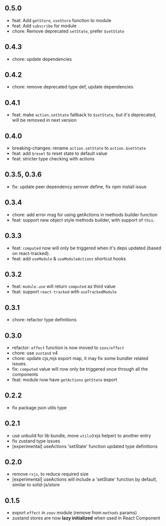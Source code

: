 ## 0.5.0

- feat: Add `getStore`, `useStore` function to module
- feat: Add `subscribe` for module
- chore: Remove deprecated `setState`, prefer `$setState`

## 0.4.3

- chore: update dependencies

## 0.4.2

- chore: remove deprecated type def, update dependencies

## 0.4.1

- feat: make `action.setState` fallback to `$setState`, but it's deprecated, will be removed in next version

## 0.4.0

- breaking-changes: rename `action.setState` to `action.$setState`
- feat: add `$reset` to reset state to default value
- feat: stricter type checking with actions

## 0.3.5, 0.3.6

- fix: update peer dependency semver define, fix npm install issue

## 0.3.4

- chore: add error msg for using getActions in methods builder function
- feat: support new object style methods builder, with support of `this`.

## 0.3.3

- feat: `computed` now will only be triggered when it's deps updated (based on react-tracked).
- feat: add `useModule` & `useModuleActions` shortcut hooks

## 0.3.2

- feat: `module.use` will return `computed` as third value
- feat: support `react-tracked` with `useTrackedModule`

## 0.3.1

- chore: refactor type definitions

## 0.3.0

- refactor: `effect` function is now moved to `zoov/effect`
- chore: use `zustand` v4
- chore: update cjs,mjs export map, it may fix some bundler related issues.
- fix: `computed` value will now only be triggered once through all the components
- feat: module now have `getActions` `getState` export

## 0.2.2

- fix package json utils type

## 0.2.1

- use unbuild for lib bundle, move `utils`(rxjs helper) to another entry
- fix zustand type issues
- [experimental] useActions 'setState' function updated type definitions

## 0.2.0

- remove `rxjs`, to reduce required size
- [experimental] useActions will include a 'setState' function by default, similar to solid-js/store

## 0.1.5

- export `effect` in `zoov` module (remove from `methods` params)
- zustand stores are now **lazy initialized** when used in React Component
